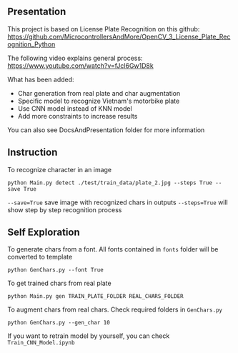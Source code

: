## Presentation
This project is based on License Plate Recognition on this github:
https://github.com/MicrocontrollersAndMore/OpenCV_3_License_Plate_Recognition_Python

The following video explains general process:
https://www.youtube.com/watch?v=fJcl6Gw1D8k

What has been added:
- Char generation from real plate and char augmentation
- Specific model to recognize Vietnam's motorbike plate
- Use CNN model instead of KNN model
- Add more constraints to increase results

You can also see DocsAndPresentation folder for more information

## Instruction
To recognize character in an image
```
python Main.py detect ./test/train_data/plate_2.jpg --steps True --save True
```

`--save=True` save image with recognized chars in outputs
`--steps=True` will show step by step recognition process

## Self Exploration
To generate chars from a font. All fonts contained in `fonts` folder will be converted to template
```
python GenChars.py --font True
```

To get trained chars from real plate
```
python Main.py gen TRAIN_PLATE_FOLDER REAL_CHARS_FOLDER
```

To augment chars from real chars. Check required folders in `GenChars.py`
```
python GenChars.py --gen_char 10
```

If you want to retrain model by yourself, you can check `Train_CNN_Model.ipynb`
